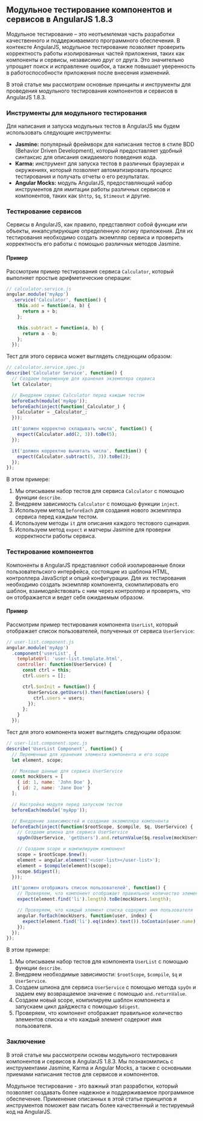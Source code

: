 ## Модульное тестирование компонентов и сервисов в AngularJS 1.8.3

Модульное тестирование – это неотъемлемая часть разработки качественного и поддерживаемого программного обеспечения. В контексте AngularJS, модульное тестирование позволяет проверить корректность работы изолированных частей приложения, таких как компоненты и сервисы, независимо друг от друга. Это значительно упрощает поиск и исправление ошибок, а также повышает уверенность в работоспособности приложения после внесения изменений.

В этой статье мы рассмотрим основные принципы и инструменты для проведения модульного тестирования компонентов и сервисов в AngularJS 1.8.3.

### Инструменты для модульного тестирования

Для написания и запуска модульных тестов в AngularJS мы будем использовать следующие инструменты:

* **Jasmine:**  популярный фреймворк для написания тестов в стиле BDD (Behavior Driven Development), который предоставляет удобный синтаксис для описания ожидаемого поведения кода.
* **Karma:**  инструмент для запуска тестов в различных браузерах и окружениях, который позволяет автоматизировать процесс тестирования и получать отчеты о его результатах.
* **Angular Mocks:** модуль AngularJS, предоставляющий набор инструментов для имитации работы различных сервисов и компонентов, таких как `$http`, `$q`, `$timeout` и другие.

### Тестирование сервисов

Сервисы в AngularJS, как правило, представляют собой функции или объекты, инкапсулирующие определенную логику приложения. Для их тестирования необходимо создать экземпляр сервиса и проверить корректность его работы с помощью различных методов Jasmine.

#### Пример

Рассмотрим пример тестирования сервиса `Calculator`, который выполняет простые арифметические операции:

```javascript
// calculator.service.js
angular.module('myApp')
  .service('Calculator', function() {
    this.add = function(a, b) {
      return a + b;
    };

    this.subtract = function(a, b) {
      return a - b;
    };
  });
```

Тест для этого сервиса может выглядеть следующим образом:

```javascript
// calculator.service.spec.js
describe('Calculator Service', function() {
  // Создаем переменную для хранения экземпляра сервиса
  let Calculator;

  // Внедряем сервис Calculator перед каждым тестом
  beforeEach(module('myApp'));
  beforeEach(inject(function(_Calculator_) {
    Calculator = _Calculator_;
  }));

  it('должен корректно складывать числа', function() {
    expect(Calculator.add(2, 3)).toBe(5);
  });

  it('должен корректно вычитать числа', function() {
    expect(Calculator.subtract(5, 3)).toBe(2);
  });
});
```

В этом примере:

1. Мы описываем набор тестов для сервиса `Calculator` с помощью функции `describe`.
2. Внедряем зависимость `Calculator` с помощью функции `inject`.
3. Используем метод `beforeEach` для создания нового экземпляра сервиса перед каждым тестом.
4. Используем методы `it` для описания каждого тестового сценария.
5. Используем метод `expect` и матчеры Jasmine для проверки корректности работы сервиса.

### Тестирование компонентов

Компоненты в AngularJS представляют собой изолированные блоки пользовательского интерфейса, состоящие из шаблона HTML, контроллера JavaScript и опций конфигурации. Для их тестирования необходимо создать экземпляр компонента, скомпилировать его шаблон, взаимодействовать с ним через контроллер и проверять, что он отображается и ведет себя ожидаемым образом.

#### Пример

Рассмотрим пример тестирования компонента `UserList`, который отображает список пользователей, полученных от сервиса `UserService`:

```javascript
// user-list.component.js
angular.module('myApp')
  .component('userList', {
    templateUrl: 'user-list.template.html',
    controller: function(UserService) {
      const ctrl = this;
      ctrl.users = [];

      ctrl.$onInit = function() {
        UserService.getUsers().then(function(users) {
          ctrl.users = users;
        });
      };
    }
  });
```

Тест для этого компонента может выглядеть следующим образом:

```javascript
// user-list.component.spec.js
describe('UserList Component', function() {
  // Переменные для хранения элемента компонента и его scope
  let element, scope;

  // Моковые данные для сервиса UserService
  const mockUsers = [
    { id: 1, name: 'John Doe' },
    { id: 2, name: 'Jane Doe' }
  ];

  // Настройка модуля перед запуском тестов
  beforeEach(module('myApp'));

  // Внедрение зависимостей и создание экземпляра компонента
  beforeEach(inject(function($rootScope, $compile, $q, UserService) {
    // Создаем шпиона для сервиса UserService
    spyOn(UserService, 'getUsers').and.returnValue($q.resolve(mockUsers));

    // Создаем scope и компилируем компонент
    scope = $rootScope.$new();
    element = angular.element('<user-list></user-list>');
    element = $compile(element)(scope);
    scope.$digest();
  }));

  it('должен отображать список пользователей', function() {
    // Проверяем, что компонент отображает правильное количество элементов списка
    expect(element.find('li').length).toBe(mockUsers.length);

    // Проверяем, что каждый элемент списка содержит имя пользователя
    angular.forEach(mockUsers, function(user, index) {
      expect(element.find('li').eq(index).text()).toContain(user.name);
    });
  });
});
```

В этом примере:

1. Мы описываем набор тестов для компонента `UserList` с помощью функции `describe`.
2. Внедряем необходимые зависимости: `$rootScope`, `$compile`, `$q` и `UserService`.
3. Создаем шпиона для сервиса `UserService` с помощью метода `spyOn` и задаем ему возвращаемое значение с помощью `and.returnValue`.
4. Создаем новый scope, компилируем шаблон компонента и запускаем цикл дайджеста с помощью `$digest`.
5. Проверяем, что компонент отображает правильное количество элементов списка и что каждый элемент содержит имя пользователя.

### Заключение

В этой статье мы рассмотрели основы модульного тестирования компонентов и сервисов в AngularJS 1.8.3. Мы познакомились с инструментами Jasmine, Karma и Angular Mocks, а также с основными приемами написания тестов для сервисов и компонентов. 

Модульное тестирование - это важный этап разработки, который позволяет создавать более надежное и поддерживаемое программное обеспечение. Применение описанных в этой статье принципов и инструментов поможет вам писать более качественный и тестируемый код на AngularJS. 
